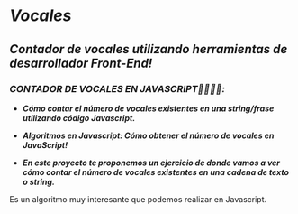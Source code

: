 # **_Vocales_**

## **_Contador de vocales utilizando herramientas de desarrollador Front-End!_**

### **_CONTADOR DE VOCALES EN JAVASCRIPT👨‍💻🎲💥:_**

- **_Cómo contar el número de vocales existentes en una string/frase utilizando código Javascript._**

- **_Algoritmos en Javascript: Cómo obtener el número de vocales en JavaScript!_**

- **_En este proyecto te proponemos un ejercicio de donde vamos a ver cómo contar el número de vocales existentes en una cadena de texto o string._**

 Es un algoritmo muy interesante que podemos realizar en Javascript.
